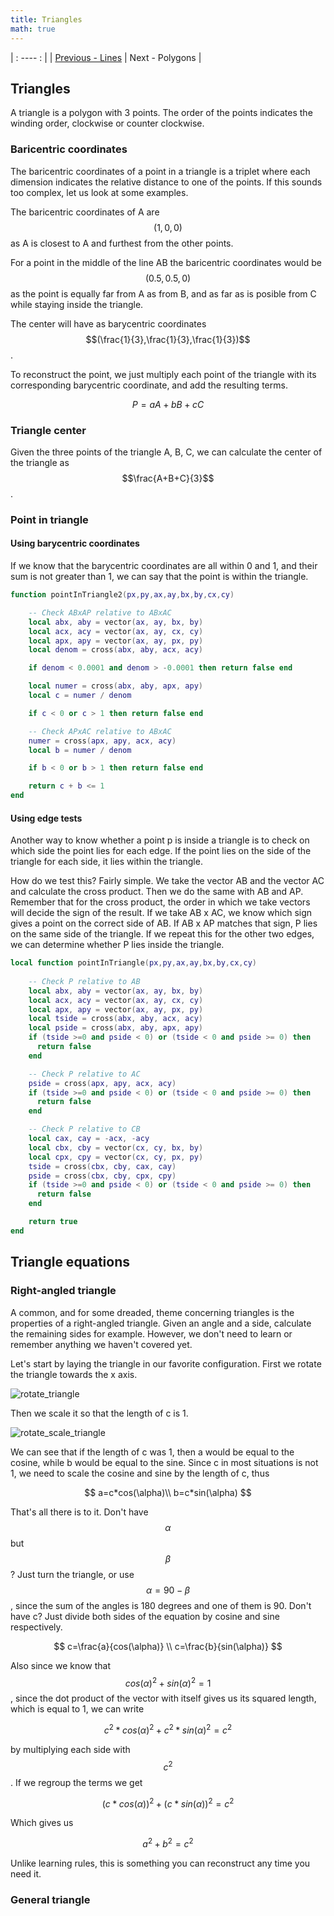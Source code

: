 ```yaml
---
title: Triangles
math: true
---
```


| : ---- : |
| [Previous - Lines](5-lines.html) | Next - Polygons |

## Triangles

A triangle is a polygon with 3 points. The order of the points indicates the winding order, clockwise or counter clockwise.

### Baricentric coordinates

The baricentric coordinates of a point in a triangle is a triplet where each dimension indicates the relative distance to one of the points. If this sounds too complex, let us look at some examples.

The baricentric coordinates of A are $$(1,0,0)$$ as A is closest to A and furthest from the other points.

For a point in the middle of the line AB the baricentric coordinates would be $$(0.5,0.5,0)$$ as the point is equally far from A as from B, and as far as is posible from C while staying inside the triangle.

The center will have as barycentric coordinates $$(\frac{1}{3},\frac{1}{3},\frac{1}{3})$$.

To reconstruct the point, we just multiply each point of the triangle with its corresponding barycentric coordinate, and add the resulting terms.

$$
P=aA+bB+cC
$$

### Triangle center

Given the three points of the triangle A, B, C, we can calculate the center of the triangle as $$\frac{A+B+C}{3}$$.

### Point in triangle

#### Using barycentric coordinates

If we know that the barycentric coordinates are all within 0 and 1, and their sum is not greater than 1, we can say that the point is within the triangle.

```lua
function pointInTriangle2(px,py,ax,ay,bx,by,cx,cy)

    -- Check ABxAP relative to ABxAC
    local abx, aby = vector(ax, ay, bx, by)
    local acx, acy = vector(ax, ay, cx, cy)
    local apx, apy = vector(ax, ay, px, py)
    local denom = cross(abx, aby, acx, acy)

    if denom < 0.0001 and denom > -0.0001 then return false end

    local numer = cross(abx, aby, apx, apy)
    local c = numer / denom

    if c < 0 or c > 1 then return false end

    -- Check APxAC relative to ABxAC
    numer = cross(apx, apy, acx, acy)
    local b = numer / denom

    if b < 0 or b > 1 then return false end

    return c + b <= 1
end
```

#### Using edge tests

Another way to know whether a point p is inside a triangle is to check on which side the point lies for each edge. If the point lies on the side of the triangle for each side, it lies within the triangle.

How do we test this? Fairly simple. We take the vector AB and the vector AC and calculate the cross product. Then we do the same with AB and AP. Remember that for the cross product, the order in which we take vectors will decide the sign of the result. If we take AB x AC, we know which sign gives a point on the correct side of AB. If AB x AP matches that sign, P lies on the same side of the triangle. If we repeat this for the other two edges, we can determine whether P lies inside the triangle.

```lua
local function pointInTriangle(px,py,ax,ay,bx,by,cx,cy)
    
    -- Check P relative to AB
    local abx, aby = vector(ax, ay, bx, by)
    local acx, acy = vector(ax, ay, cx, cy)
    local apx, apy = vector(ax, ay, px, py)
    local tside = cross(abx, aby, acx, acy)
    local pside = cross(abx, aby, apx, apy)
    if (tside >=0 and pside < 0) or (tside < 0 and pside >= 0) then
      return false
    end

    -- Check P relative to AC
    pside = cross(apx, apy, acx, acy)
    if (tside >=0 and pside < 0) or (tside < 0 and pside >= 0) then
      return false
    end

    -- Check P relative to CB
    local cax, cay = -acx, -acy
    local cbx, cby = vector(cx, cy, bx, by)
    local cpx, cpy = vector(cx, cy, px, py)
    tside = cross(cbx, cby, cax, cay)
    pside = cross(cbx, cby, cpx, cpy)
    if (tside >=0 and pside < 0) or (tside < 0 and pside >= 0) then 
      return false
    end

    return true
end
```

## Triangle equations

### Right-angled triangle

A common, and for some dreaded, theme concerning triangles is the properties of a right-angled triangle. Given an angle and a side, calculate the remaining sides for example. However, we don't need to learn or remember anything we haven't covered yet.

Let's start by laying the triangle in our favorite configuration. First we rotate the triangle towards the x axis.

![rotate_triangle](/assets/rotate_triangle.png)

Then we scale it so that the length of c is 1.

![rotate_scale_triangle](/assets/rotate_scale_triangle.png)

We can see that if the length of c was 1, then a would be equal to the cosine, while b would be equal to the sine. Since c in most situations is not 1, we need to scale the cosine and sine by the length of c, thus

$$
a=c*cos(\alpha)\\
b=c*sin(\alpha)
$$

That's all there is to it. Don't have $$\alpha$$ but $$\beta$$? Just turn the triangle, or use $$\alpha=90-\beta$$, since the sum of the angles is 180 degrees and one of them is 90. Don't have c? Just divide both sides of the equation by cosine and sine respectively.

$$
c=\frac{a}{cos(\alpha)} \\
c=\frac{b}{sin(\alpha)}
$$

Also since we know that $$cos(\alpha)^2+sin(\alpha)^2 =1$$, since the dot product of the vector with itself gives us its squared length, which is equal to 1, we can write

$$
c^2*cos(\alpha)^2+c^2*sin(\alpha)^2 =c^2
$$

by multiplying each side with $$c^2$$. If we regroup the terms we get 

$$
(c*cos(\alpha))^2+(c*sin(\alpha))^2 =c^2
$$

Which gives us

$$
a^2+b^2 =c^2
$$

Unlike learning rules, this is something you can reconstruct any time you need it.

### General triangle

